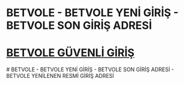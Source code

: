 # BETVOLE - BETVOLE YENİ GİRİŞ - BETVOLE SON GİRİŞ ADRESİ
<h1><a href="https://tinyurl.com/yj9hx3s5" title="BETVOLE GÜVENLİ GİRİŞ">BETVOLE GÜVENLİ GİRİŞ</a></h1>
# BETVOLE - BETVOLE YENİ GİRİŞ - BETVOLE SON GİRİŞ ADRESİ - BETVOLE YENİLENEN RESMİ GİRİŞ ADRESİ
